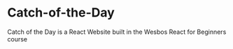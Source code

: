 # Catch-of-the-Day
Catch of the Day is a React Website built in the Wesbos React for Beginners course
